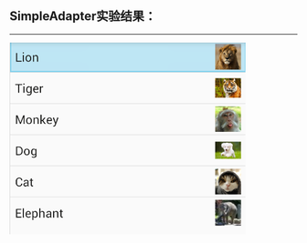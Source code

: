 SimpleAdapter实验结果：
-------------------------
<hr>
<img src="https://github.com/123012015105/JAVA/blob/master/android2/SimpleAdapter/images/result.png">
